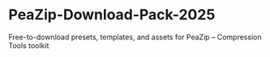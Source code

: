 # PeaZip-Download-Pack-2025
Free-to-download presets, templates, and assets for PeaZip – Compression Tools toolkit
